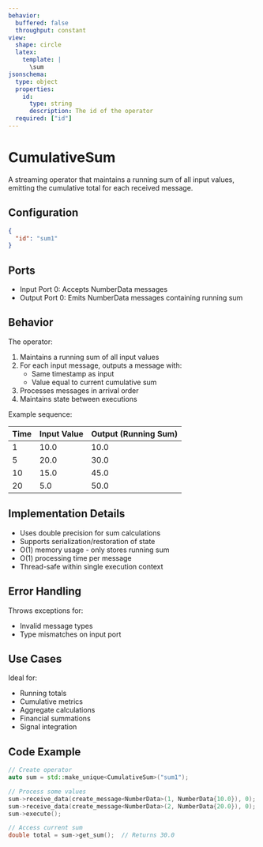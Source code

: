 ```yaml
---
behavior:
  buffered: false
  throughput: constant
view:
  shape: circle
  latex:
    template: |
      \sum
jsonschema:
  type: object
  properties:
    id:
      type: string
      description: The id of the operator
  required: ["id"]
---
```


# CumulativeSum

A streaming operator that maintains a running sum of all input values, emitting the cumulative total for each received message.

## Configuration

```json
{
  "id": "sum1"
}
```

## Ports

- Input Port 0: Accepts NumberData messages
- Output Port 0: Emits NumberData messages containing running sum

## Behavior

The operator:

1. Maintains a running sum of all input values
2. For each input message, outputs a message with:
   - Same timestamp as input
   - Value equal to current cumulative sum
3. Processes messages in arrival order
4. Maintains state between executions

Example sequence:

| Time | Input Value | Output (Running Sum) |
| ---- | ----------- | -------------------- |
| 1    | 10.0        | 10.0                 |
| 5    | 20.0        | 30.0                 |
| 10   | 15.0        | 45.0                 |
| 20   | 5.0         | 50.0                 |

## Implementation Details

- Uses double precision for sum calculations
- Supports serialization/restoration of state
- O(1) memory usage - only stores running sum
- O(1) processing time per message
- Thread-safe within single execution context

## Error Handling

Throws exceptions for:

- Invalid message types
- Type mismatches on input port

## Use Cases

Ideal for:

- Running totals
- Cumulative metrics
- Aggregate calculations
- Financial summations
- Signal integration

## Code Example

```cpp
// Create operator
auto sum = std::make_unique<CumulativeSum>("sum1");

// Process some values
sum->receive_data(create_message<NumberData>(1, NumberData{10.0}), 0);
sum->receive_data(create_message<NumberData>(2, NumberData{20.0}), 0);
sum->execute();

// Access current sum
double total = sum->get_sum();  // Returns 30.0
```

